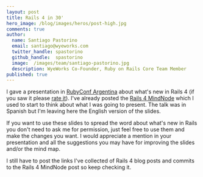 ```yaml
---
layout: post
title: Rails 4 in 30'
hero_image: /blog/images/heros/post-high.jpg
comments: true
author:
  name: Santiago Pastorino
  email: santiago@wyeworks.com
  twitter_handle: spastorino
  github_handle:  spastorino
  image:  /images/team/santiago-pastorino.jpg
  description: WyeWorks Co-Founder, Ruby on Rails Core Team Member
published: true
---
```

I gave a presentation in [RubyConf Argentina](http://rubyconfargentina.org/en) about what's new in Rails 4 (if you saw it please [rate it](http://speakerrate.com/talks/17941-rails-4-en-30)). I've already posted the [Rails 4 MindNode](http://blog.wyeworks.com/2012/9/20/rails-4-in-a-mindnode/) which I used to start to think about what I was going to present. The talk was in Spanish but I'm leaving here the English version of the slides.

<!--more-->

If you want to use these slides to spread the word about what's new in Rails you don't need to ask me for permission, just feel free to use them and make the changes you want. I would appreciate a mention in your presentation and all the suggestions you may have for improving the slides and/or the mind map.

I still have to post the links I've collected of Rails 4 blog posts and commits to the Rails 4 MindNode post so keep checking it.

<script async class="speakerdeck-embed"
data-id="508ecd4a06b6f70002001fb8" data-ratio="1.299492385786802"
src="//speakerdeck.com/assets/embed.js"></script>
